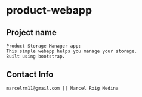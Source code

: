 # product-webapp

## Project name
```
Product Storage Manager app:
This simple webapp helps you manage your storage.
Built using bootstrap.
```

## Contact Info
```
marcelrm11@gmail.com || Marcel Roig Medina
```
